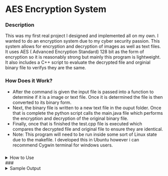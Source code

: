 # AES Encryption System
### Description
This was my first real project I designed and implemented all on my own. I wanted to do an encryption system due to my cyber security passion. This system allows for encryption and decryption of images as well as text files. It uses AES ( Advanced Encryption Standard) 128 bit as the form of encryption so it is reasonably strong but mainly this program is lightweight. It also includes a C++ script to evaluate the decrypted file and orginial binary file to verifys they are the same. 

### How Does it Work?
- After the command is given the input file is passed into a function to determine if it is a image or text file. Once it is determined the file is then converted to its binary form.
- Next, the binary file is written to a new text file in the ouput folder. Once that is complete the python script calls the main.java file which performs the encryption and decryption of the original binary file.
- Finally, once that is finished the test.cpp file is executed which compares the decrypted file and original file to ensure they are identical.
- Note: This program will need to be run inside some sort of Linux state due to the makefile. I developed this in Ubuntu however i can recommend Cygwin terminal for windows users. 

###
<details><summary>How to Use</summary>
<p>

#### Command

```
python main.py -i "input file" -o "output file"
```

</p>
</details>
###
<details><summary>Sample Output</summary>
<p>

#### Command

```
python main.py -i images/image1.jpg -o output/new.txt
Image Successfully Converted.
Encrypted Successfully
Decrypted Successfully
make: 'all' is up to date.
Files Match!
Time taken to compare file: 
--- 4258 Microseconds ---

  
```

</p>
</details>


